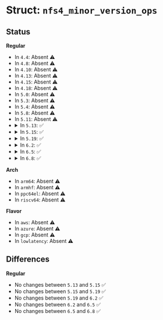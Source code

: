 # Struct: <code>nfs4_minor_version_ops</code>

## Status
<b>Regular</b>
<ul>
<li>
In <code>4.4</code>: Absent ⚠️
</li>
<li>
In <code>4.8</code>: Absent ⚠️
</li>
<li>
In <code>4.10</code>: Absent ⚠️
</li>
<li>
In <code>4.13</code>: Absent ⚠️
</li>
<li>
In <code>4.15</code>: Absent ⚠️
</li>
<li>
In <code>4.18</code>: Absent ⚠️
</li>
<li>
In <code>5.0</code>: Absent ⚠️
</li>
<li>
In <code>5.3</code>: Absent ⚠️
</li>
<li>
In <code>5.4</code>: Absent ⚠️
</li>
<li>
In <code>5.8</code>: Absent ⚠️
</li>
<li>
In <code>5.11</code>: Absent ⚠️
</li>
<li>
<details>
<summary>In <code>5.13</code>: ✅</summary>

```c
struct nfs4_minor_version_ops {
    u32 minor_version;
    unsigned int init_caps;
    int (*init_client)(struct nfs_client *);
    void (*shutdown_client)(struct nfs_client *);
    bool (*match_stateid)(const nfs4_stateid *, const nfs4_stateid *);
    int (*find_root_sec)(struct nfs_server *, struct nfs_fh *, struct nfs_fsinfo *);
    void (*free_lock_state)(struct nfs_server *, struct nfs4_lock_state *);
    int (*test_and_free_expired)(struct nfs_server *, nfs4_stateid *, const struct cred *);
    struct nfs_seqid * (*alloc_seqid)(struct nfs_seqid_counter *, gfp_t);
    void (*session_trunk)(struct rpc_clnt *, struct rpc_xprt *, void *);
    const struct rpc_call_ops *call_sync_ops;
    const struct nfs4_state_recovery_ops *reboot_recovery_ops;
    const struct nfs4_state_recovery_ops *nograce_recovery_ops;
    const struct nfs4_state_maintenance_ops *state_renewal_ops;
    const struct nfs4_mig_recovery_ops *mig_recovery_ops;
};
```
</details>
</li>
<li>
<details>
<summary>In <code>5.15</code>: ✅</summary>

```c
struct nfs4_minor_version_ops {
    u32 minor_version;
    unsigned int init_caps;
    int (*init_client)(struct nfs_client *);
    void (*shutdown_client)(struct nfs_client *);
    bool (*match_stateid)(const nfs4_stateid *, const nfs4_stateid *);
    int (*find_root_sec)(struct nfs_server *, struct nfs_fh *, struct nfs_fsinfo *);
    void (*free_lock_state)(struct nfs_server *, struct nfs4_lock_state *);
    int (*test_and_free_expired)(struct nfs_server *, nfs4_stateid *, const struct cred *);
    struct nfs_seqid * (*alloc_seqid)(struct nfs_seqid_counter *, gfp_t);
    void (*session_trunk)(struct rpc_clnt *, struct rpc_xprt *, void *);
    const struct rpc_call_ops *call_sync_ops;
    const struct nfs4_state_recovery_ops *reboot_recovery_ops;
    const struct nfs4_state_recovery_ops *nograce_recovery_ops;
    const struct nfs4_state_maintenance_ops *state_renewal_ops;
    const struct nfs4_mig_recovery_ops *mig_recovery_ops;
};
```
</details>
</li>
<li>
<details>
<summary>In <code>5.19</code>: ✅</summary>

```c
struct nfs4_minor_version_ops {
    u32 minor_version;
    unsigned int init_caps;
    int (*init_client)(struct nfs_client *);
    void (*shutdown_client)(struct nfs_client *);
    bool (*match_stateid)(const nfs4_stateid *, const nfs4_stateid *);
    int (*find_root_sec)(struct nfs_server *, struct nfs_fh *, struct nfs_fsinfo *);
    void (*free_lock_state)(struct nfs_server *, struct nfs4_lock_state *);
    int (*test_and_free_expired)(struct nfs_server *, nfs4_stateid *, const struct cred *);
    struct nfs_seqid * (*alloc_seqid)(struct nfs_seqid_counter *, gfp_t);
    void (*session_trunk)(struct rpc_clnt *, struct rpc_xprt *, void *);
    const struct rpc_call_ops *call_sync_ops;
    const struct nfs4_state_recovery_ops *reboot_recovery_ops;
    const struct nfs4_state_recovery_ops *nograce_recovery_ops;
    const struct nfs4_state_maintenance_ops *state_renewal_ops;
    const struct nfs4_mig_recovery_ops *mig_recovery_ops;
};
```
</details>
</li>
<li>
<details>
<summary>In <code>6.2</code>: ✅</summary>

```c
struct nfs4_minor_version_ops {
    u32 minor_version;
    unsigned int init_caps;
    int (*init_client)(struct nfs_client *);
    void (*shutdown_client)(struct nfs_client *);
    bool (*match_stateid)(const nfs4_stateid *, const nfs4_stateid *);
    int (*find_root_sec)(struct nfs_server *, struct nfs_fh *, struct nfs_fsinfo *);
    void (*free_lock_state)(struct nfs_server *, struct nfs4_lock_state *);
    int (*test_and_free_expired)(struct nfs_server *, nfs4_stateid *, const struct cred *);
    struct nfs_seqid * (*alloc_seqid)(struct nfs_seqid_counter *, gfp_t);
    void (*session_trunk)(struct rpc_clnt *, struct rpc_xprt *, void *);
    const struct rpc_call_ops *call_sync_ops;
    const struct nfs4_state_recovery_ops *reboot_recovery_ops;
    const struct nfs4_state_recovery_ops *nograce_recovery_ops;
    const struct nfs4_state_maintenance_ops *state_renewal_ops;
    const struct nfs4_mig_recovery_ops *mig_recovery_ops;
};
```
</details>
</li>
<li>
<details>
<summary>In <code>6.5</code>: ✅</summary>

```c
struct nfs4_minor_version_ops {
    u32 minor_version;
    unsigned int init_caps;
    int (*init_client)(struct nfs_client *);
    void (*shutdown_client)(struct nfs_client *);
    bool (*match_stateid)(const nfs4_stateid *, const nfs4_stateid *);
    int (*find_root_sec)(struct nfs_server *, struct nfs_fh *, struct nfs_fsinfo *);
    void (*free_lock_state)(struct nfs_server *, struct nfs4_lock_state *);
    int (*test_and_free_expired)(struct nfs_server *, nfs4_stateid *, const struct cred *);
    struct nfs_seqid * (*alloc_seqid)(struct nfs_seqid_counter *, gfp_t);
    void (*session_trunk)(struct rpc_clnt *, struct rpc_xprt *, void *);
    const struct rpc_call_ops *call_sync_ops;
    const struct nfs4_state_recovery_ops *reboot_recovery_ops;
    const struct nfs4_state_recovery_ops *nograce_recovery_ops;
    const struct nfs4_state_maintenance_ops *state_renewal_ops;
    const struct nfs4_mig_recovery_ops *mig_recovery_ops;
};
```
</details>
</li>
<li>
<details>
<summary>In <code>6.8</code>: ✅</summary>

```c
struct nfs4_minor_version_ops {
    u32 minor_version;
    unsigned int init_caps;
    int (*init_client)(struct nfs_client *);
    void (*shutdown_client)(struct nfs_client *);
    bool (*match_stateid)(const nfs4_stateid *, const nfs4_stateid *);
    int (*find_root_sec)(struct nfs_server *, struct nfs_fh *, struct nfs_fsinfo *);
    void (*free_lock_state)(struct nfs_server *, struct nfs4_lock_state *);
    int (*test_and_free_expired)(struct nfs_server *, nfs4_stateid *, const struct cred *);
    struct nfs_seqid * (*alloc_seqid)(struct nfs_seqid_counter *, gfp_t);
    void (*session_trunk)(struct rpc_clnt *, struct rpc_xprt *, void *);
    const struct rpc_call_ops *call_sync_ops;
    const struct nfs4_state_recovery_ops *reboot_recovery_ops;
    const struct nfs4_state_recovery_ops *nograce_recovery_ops;
    const struct nfs4_state_maintenance_ops *state_renewal_ops;
    const struct nfs4_mig_recovery_ops *mig_recovery_ops;
};
```
</details>
</li>
</ul>
<b>Arch</b>
<ul>
<li>
In <code>arm64</code>: Absent ⚠️
</li>
<li>
In <code>armhf</code>: Absent ⚠️
</li>
<li>
In <code>ppc64el</code>: Absent ⚠️
</li>
<li>
In <code>riscv64</code>: Absent ⚠️
</li>
</ul>
<b>Flavor</b>
<ul>
<li>
In <code>aws</code>: Absent ⚠️
</li>
<li>
In <code>azure</code>: Absent ⚠️
</li>
<li>
In <code>gcp</code>: Absent ⚠️
</li>
<li>
In <code>lowlatency</code>: Absent ⚠️
</li>
</ul>

## Differences
<b>Regular</b>
<ul>
<li>
No changes between <code>5.13</code> and <code>5.15</code> ✅
</li>
<li>
No changes between <code>5.15</code> and <code>5.19</code> ✅
</li>
<li>
No changes between <code>5.19</code> and <code>6.2</code> ✅
</li>
<li>
No changes between <code>6.2</code> and <code>6.5</code> ✅
</li>
<li>
No changes between <code>6.5</code> and <code>6.8</code> ✅
</li>
</ul>
